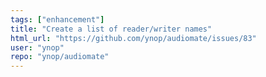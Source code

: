 ```yaml
---
tags: ["enhancement"]
title: "Create a list of reader/writer names"
html_url: "https://github.com/ynop/audiomate/issues/83"
user: "ynop"
repo: "ynop/audiomate"
---
```



